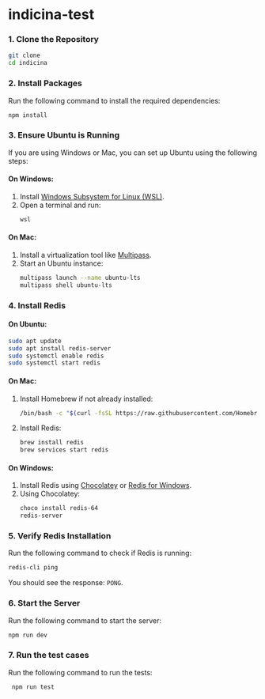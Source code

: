 # indicina-test

### 1. Clone the Repository

```bash
git clone 
cd indicina
```

### 2. Install Packages

Run the following command to install the required dependencies:

```bash
npm install
```

### 3. Ensure Ubuntu is Running

If you are using Windows or Mac, you can set up Ubuntu using the following steps:

#### On Windows:

1. Install [Windows Subsystem for Linux (WSL)](https://learn.microsoft.com/en-us/windows/wsl/install).
2. Open a terminal and run:
   ```bash
   wsl
   ```

#### On Mac:

1. Install a virtualization tool like [Multipass](https://multipass.run/).
2. Start an Ubuntu instance:
   ```bash
   multipass launch --name ubuntu-lts
   multipass shell ubuntu-lts
   ```

### 4. Install Redis

#### On Ubuntu:

```bash
sudo apt update
sudo apt install redis-server
sudo systemctl enable redis
sudo systemctl start redis
```

#### On Mac:

1. Install Homebrew if not already installed:
   ```bash
   /bin/bash -c "$(curl -fsSL https://raw.githubusercontent.com/Homebrew/install/HEAD/install.sh)"
   ```
2. Install Redis:
   ```bash
   brew install redis
   brew services start redis
   ```

#### On Windows:

1. Install Redis using [Chocolatey](https://chocolatey.org/) or [Redis for Windows](https://github.com/tporadowski/redis/releases).
2. Using Chocolatey:
   ```bash
   choco install redis-64
   redis-server
   ```

### 5. Verify Redis Installation

Run the following command to check if Redis is running:

```bash
redis-cli ping
```

You should see the response: `PONG`.

### 6. Start the Server

Run the following command to start the server:

```bash
npm run dev
```

### 7. Run the test cases

Run the following command to run the tests:

```bash
 npm run test
```
